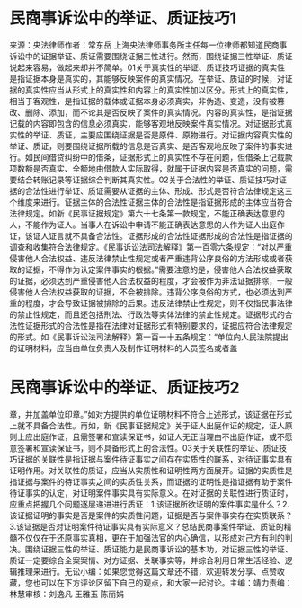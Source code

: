 # 民商事诉讼中的举证、质证技巧1

来源：央法律师作者：常东岳 上海央法律师事务所主任每一位律师都知道民商事诉讼中的证据举证、质证需要围绕证据三性进行。然而，围绕证据三性举证、质证说起来容易，做起来却并不简单。01关于真实性的举证、质证技巧证据的真实性是指证据本身是真实的，其能够反映案件的真实情况。在举证、质证的时候，对证据的真实性应当从形式上的真实性和内容上的真实性加以区分。形式上的真实性，相当于客观性，是指证据的载体或证据本身必须真实，非伪造、变造，没有被篡改、删除、添加，而不论其是否反映了案件的真实情况。内容的真实性，是指证据记载的内容即包含的信息必须真实，能够客观地反映案件真实情况。对证据形式真实性的举证、质证，主要应围绕证据是否是原件、原物进行。对证据内容真实性的举证、质证，则要围绕证据所载的信息是否真实、是否客观地反映了案件的事实进行。如民间借贷纠纷中的借条，证据形式上的真实性不存在问题，但借条上记载款项数额是否真实、全额地由借款人实际取得，就属于证据内容是否真实的问题，需要结合转账记录等证据综合判断其真实性。02关于合法性的举证、质证技巧对证据的合法性进行举证、质证需要从证据的主体、形成、形式是否符合法律规定这三个维度来进行。证据主体的合法性证据主体的合法性是指证据形成的主体应当符合法律规定。如新《民事证据规定》第六十七条第一款规定，不能正确表达意思的人，不能作为证人。当事人在诉讼中申请不能正确表达意思的人作为证人出庭作证，该证人证言就不具备合法性。证据形成的合法性证据形成的合法性是指证据的调查和收集符合法律规定。《民事诉讼法司法解释》第一百零六条规定：“对以严重侵害他人合法权益、违反法律禁止性规定或者严重违背公序良俗的方法形成或者获取的证据，不得作为认定案件事实的根据。”需要注意的是，侵害他人合法权益获取的证据，必须达到严重侵害他人合法权益的程度，才会被作为非法证据排除，一般侵害他人合法权益获取的证据，不会被排除。违背公序良俗的方式，也必须达到严重的程度，才会导致证据被排除的后果。违反法律禁止性规定，则不仅指民事法律的禁止性规定，而且还包括刑法、行政法等实体法律的禁止性规定。证据形式的合法性证据形式的合法性是指在法律对证据形式有特别要求的，证据应符合法律规定的形式。如《民事诉讼法司法解释》第一百一十五条规定：“单位向人民法院提出的证明材料，应当由单位负责人及制作证明材料的人员签名或者盖

# 民商事诉讼中的举证、质证技巧2

章，并加盖单位印章。”如对方提供的单位证明材料不符合上述形式，该证据在形式上就不具备合法性。再如，新《民事证据规定》关于证人出庭作证的规定，证人原则上应出庭作证，且需签署和宣读保证书，如证人无正当理由不出庭作证，或不愿意签署和宣读保证书，则不具备形式上的合法性。03关于关联性的举证、质证技巧证据的关联性是指证据与案件待证事实之间存在实质性的联系，对待证事实具有证明作用。对关联性的质证，应当从实质性和证明性两方面展开。证据的实质性是指证据与案件的待证事实之间的实质性关系，而证据的证明性是指证据有助于案件待证事实的认定，对证明案件事实具有实际意义。在对证据的关联性进行质证时，应重点把握几个问题逐层递进进行质证：1.该证据所欲证明的案件事实是什么？2.该证据证明的事实是否是案件的实质性问题，证据是否与案件事实存在实质联系？3.该证据是否对证明案件待证事实具有实际意义？总结民商事案件举证、质证的精髓不仅仅在于还原事实真相，更在于加强法官的内心确信，以形成对己方有利的判决。围绕证据三性的举证、质证能力是民商事诉讼的基本功，对证据三性的举证、质证一定要综合全案案情、对方证据、关联事实等，并综合利用日常生活经验、逻辑推理来进行。无讼小编：如果您觉得这篇文章还不错，欢迎转发分享、点赞收藏，您也可以在下方评论区留下自己的观点，和大家一起讨论。主编：靖力责编：林慧审核：刘逸凡 王雅玉 陈丽娟 

